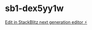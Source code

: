 # sb1-dex5yy1w

[Edit in StackBlitz next generation editor ⚡️](https://stackblitz.com/~/github.com/paulocostars/sb1-dex5yy1w)